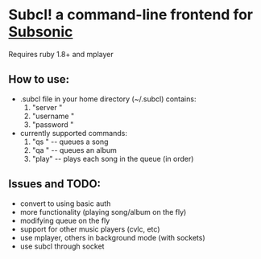 Subcl! a command-line frontend for [Subsonic][sub]
==================================================

[sub]: http://subsonic.org

Requires ruby 1.8+ and mplayer

How to use:
-----------
 - .subcl file in your home directory (~/.subcl) contains:
   1. "server <name of your subsonic server>"
   2. "username <username for subsonic>"
   3. "password <password for subsonic>"
 - currently supported commands:
   1. "qs <song name>" -- queues a song
   2. "qa <album name>" -- queues an album
   3. "play" -- plays each song in the queue (in order)

Issues and TODO:
----------------
 - convert to using basic auth
 - more functionality (playing song/album on the fly)
 - modifying queue on the fly
 - support for other music players (cvlc, etc)
 - use mplayer, others in background mode (with sockets)
 - use subcl through socket
